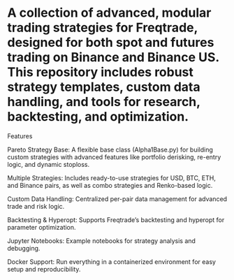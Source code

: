 # A collection of advanced, modular trading strategies for Freqtrade, designed for both spot and futures trading on Binance and Binance US. This repository includes robust strategy templates, custom data handling, and tools for research, backtesting, and optimization.

Features

Pareto Strategy Base: A flexible base class (Alpha1Base.py) for building custom strategies with advanced features like portfolio derisking, re-entry logic, and dynamic stoploss.

Multiple Strategies: Includes ready-to-use strategies for USD, BTC, ETH, and Binance pairs, as well as combo strategies and Renko-based logic.

Custom Data Handling: Centralized per-pair data management for advanced trade and risk logic.

Backtesting & Hyperopt: Supports Freqtrade’s backtesting and hyperopt for parameter optimization.

Jupyter Notebooks: Example notebooks for strategy analysis and debugging.

Docker Support: Run everything in a containerized environment for easy setup and reproducibility.
